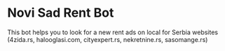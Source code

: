 # Novi Sad Rent Bot
This bot helps you to look for a new rent ads on local for Serbia websites 
(4zida.rs, halooglasi.com, cityexpert.rs, nekretnine.rs, sasomange.rs)

